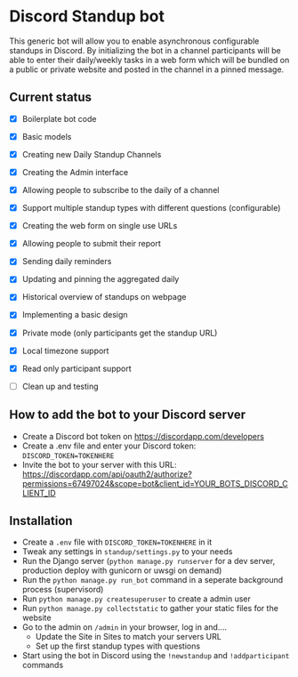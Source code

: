 # Discord Standup bot

This generic bot will allow you to enable asynchronous configurable standups in Discord.
By initializing the bot in a channel participants will be able to enter their
daily/weekly tasks in a web form which will be bundled on a public or private
website and posted in the channel in a pinned message. 

## Current status

- [x] Boilerplate bot code
- [x] Basic models
- [x] Creating new Daily Standup Channels
- [x] Creating the Admin interface
- [x] Allowing people to subscribe to the daily of a channel
- [x] Support multiple standup types with different questions (configurable)
- [x] Creating the web form on single use URLs 
- [x] Allowing people to submit their report
- [x] Sending daily reminders
- [x] Updating and pinning the aggregated daily
- [x] Historical overview of standups on webpage
- [x] Implementing a basic design
- [x] Private mode (only participants get the standup URL)
- [x] Local timezone support
- [x] Read only participant support
- [ ] Clean up and testing


## How to add the bot to your Discord server

- Create a Discord bot token on https://discordapp.com/developers
- Create a .env file and enter your Discord token: `DISCORD_TOKEN=TOKENHERE`
- Invite the bot to your server with this URL: https://discordapp.com/api/oauth2/authorize?permissions=67497024&scope=bot&client_id=YOUR_BOTS_DISCORD_CLIENT_ID


## Installation

 - Create a `.env` file with `DISCORD_TOKEN=TOKENHERE` in it
 - Tweak any settings in `standup/settings.py` to your needs
 - Run the Django server (`python manage.py runserver` for a dev server, production deploy with gunicorn or uwsgi on demand)
 - Run the `python manage.py run_bot` command in a seperate background process (supervisord)
 - Run `python manage.py createsuperuser` to create a admin user
 - Run `python manage.py collectstatic` to gather your static files for the website
 - Go to the admin on `/admin` in your browser, log in and....
   - Update the Site in Sites to match your servers URL
   - Set up the first standup types with questions
 - Start using the bot in Discord using the `!newstandup` and `!addparticipant` commands
